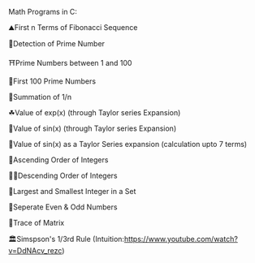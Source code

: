 Math Programs in C:

⛰First n Terms of Fibonacci Sequence

🛴Detection of Prime Number

⛩Prime Numbers between 1 and 100

🚕First 100 Prime Numbers

🍬Summation of 1/n 

☘Value of exp(x) (through Taylor series Expansion)

🌸Value of sin(x) (through Taylor series Expansion)

🐸Value of sin(x) as a Taylor Series expansion (calculation upto 7 terms)

🦐Ascending Order of Integers

🐱‍🚀Descending Order of Integers

🦁Largest and Smallest Integer in a Set

🦉Seperate Even & Odd Numbers

🥑Trace of Matrix

🏛Simspson's 1/3rd Rule
(Intuition:https://www.youtube.com/watch?v=DdNAcv_rezc)
